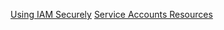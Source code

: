 [Using IAM Securely](https://cloud.google.com/iam/docs/using-iam-securely)
[Service Accounts Resources](https://cloud.google.com/compute/docs/access/service-accounts)
